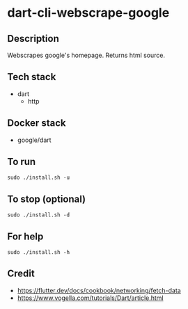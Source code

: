 # dart-cli-webscrape-google

## Description
Webscrapes google's homepage.
Returns html source.

## Tech stack
- dart
  - http

## Docker stack
- google/dart

## To run
`sudo ./install.sh -u`

## To stop (optional)
`sudo ./install.sh -d`

## For help
`sudo ./install.sh -h`

## Credit
- https://flutter.dev/docs/cookbook/networking/fetch-data
- https://www.vogella.com/tutorials/Dart/article.html

